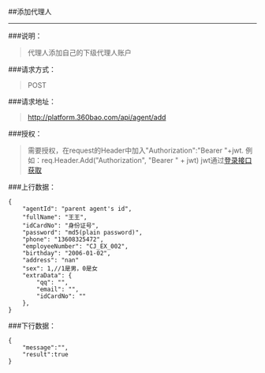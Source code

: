 ##添加代理人

------------
###说明：
> 代理人添加自己的下级代理人账户

###请求方式：
> POST

###请求地址：
> http://platform.360bao.com/api/agent/add

###授权：
> 需要授权，在request的Header中加入"Authorization":"Bearer "+jwt.
  例如：req.Header.Add("Authorization", "Bearer " + jwt)
  jwt通过[登录接口获取](https://github.com/360bao/Manual/blob/master/%E5%BC%80%E6%94%BE%E5%B9%B3%E5%8F%B0/%E9%94%80%E5%94%AE%E7%AE%A1%E7%90%86api/v4/%E8%B4%A6%E5%8F%B7%E6%8E%A7%E5%88%B6/%E7%99%BB%E5%BD%95.md)

  
###上行数据：
```
{
    "agentId": "parent agent's id",
    "fullName": "王王",
    "idCardNo": "身份证号",
    "password": "md5(plain password)",
    "phone": "13608325472",
    "employeeNumber": "CJ_EX_002",
    "birthday": "2006-01-02",
    "address": "nan"
    "sex": 1,//1是男，0是女
    "extraData": {
        "qq": "",
        "email": "",
        "idCardNo": ""
    },
}

```

###下行数据：
```
{
    "message":"",
    "result":true
}
```

